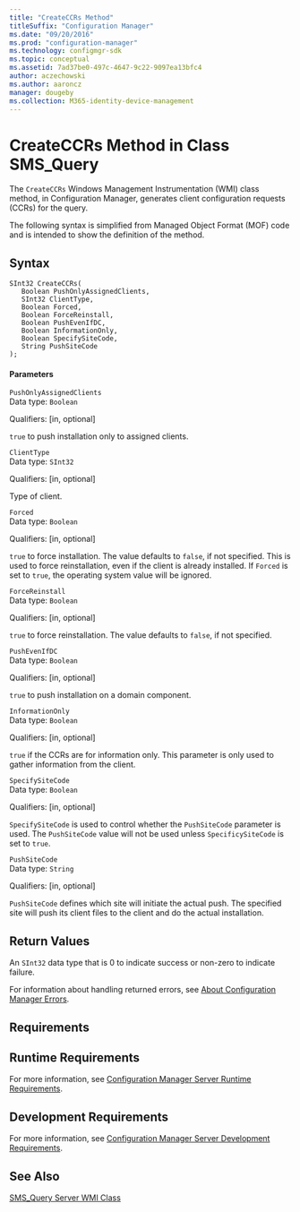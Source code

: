 ```yaml
---
title: "CreateCCRs Method"
titleSuffix: "Configuration Manager"
ms.date: "09/20/2016"
ms.prod: "configuration-manager"
ms.technology: configmgr-sdk
ms.topic: conceptual
ms.assetid: 7ad37be0-497c-4647-9c22-9097ea13bfc4
author: aczechowski
ms.author: aaroncz
manager: dougeby
ms.collection: M365-identity-device-management
---
```

# CreateCCRs Method in Class SMS_Query
The `CreateCCRs` Windows Management Instrumentation (WMI) class method, in Configuration Manager, generates client configuration requests (CCRs) for the query.  

 The following syntax is simplified from Managed Object Format (MOF) code and is intended to show the definition of the method.  

## Syntax  

```  
SInt32 CreateCCRs(  
   Boolean PushOnlyAssignedClients,  
   SInt32 ClientType,  
   Boolean Forced,  
   Boolean ForceReinstall,  
   Boolean PushEvenIfDC,  
   Boolean InformationOnly,  
   Boolean SpecifySiteCode,  
   String PushSiteCode  
);  
```  

#### Parameters  
 `PushOnlyAssignedClients`  
 Data type: `Boolean`  

 Qualifiers: [in, optional]  

 `true` to push installation only to assigned clients.  

 `ClientType`  
 Data type: `SInt32`  

 Qualifiers: [in, optional]  

 Type of client.  

 `Forced`  
 Data type: `Boolean`  

 Qualifiers: [in, optional]  

 `true` to force installation. The value defaults to `false`, if not specified. This is used to force reinstallation, even if the client is already installed. If `Forced` is set to `true`, the operating system value will be ignored.  

 `ForceReinstall`  
 Data type: `Boolean`  

 Qualifiers: [in, optional]  

 `true` to force reinstallation. The value defaults to `false`, if not specified.  

 `PushEvenIfDC`  
 Data type: `Boolean`  

 Qualifiers: [in, optional]  

 `true` to push installation on a domain component.  

 `InformationOnly`  
 Data type: `Boolean`  

 Qualifiers: [in, optional]  

 `true` if the CCRs are for information only. This parameter is only used to gather information from the client.  

 `SpecifySiteCode`  
 Data type: `Boolean`  

 Qualifiers: [in, optional]  

 `SpecifySiteCode` is used to control whether the `PushSiteCode` parameter is used. The `PushSiteCode` value will not be used unless `SpecificySiteCode` is set to `true`.  

 `PushSiteCode`  
 Data type: `String`  

 Qualifiers: [in, optional]  

 `PushSiteCode` defines which site will initiate the actual push. The specified site will push its client files to the client and do the actual installation.  

## Return Values  
 An `SInt32` data type that is 0 to indicate success or non-zero to indicate failure.  

 For information about handling returned errors, see [About Configuration Manager Errors](../../../../../develop/core/understand/about-configuration-manager-errors.md).  

## Requirements  

## Runtime Requirements  
 For more information, see [Configuration Manager Server Runtime Requirements](../../../../../develop/core/reqs/server-runtime-requirements.md).  

## Development Requirements  
 For more information, see [Configuration Manager Server Development Requirements](../../../../../develop/core/reqs/server-development-requirements.md).  

## See Also  
 [SMS_Query Server WMI Class](../../../../../develop/reference/core/clients/manage/sms_query-server-wmi-class.md)
